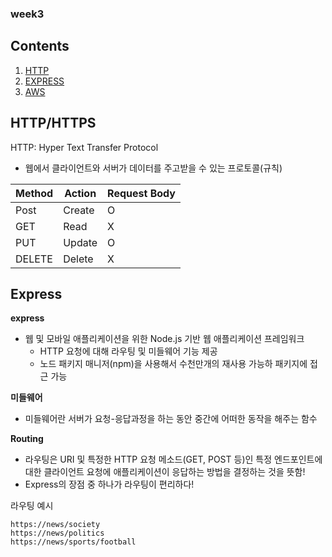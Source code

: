 ### week3

## Contents

01. [HTTP](#http)
02. [EXPRESS](#express)
03. [AWS](#aws)

<!--http-->
## HTTP/HTTPS

HTTP: Hyper Text Transfer Protocol
- 웹에서 클라이언트와 서버가 데이터를 주고받을 수 있는 프로토콜(규칙)

|Method|Action|Request Body|
|-----|-------|------------|
|Post|Create|O|
|GET|Read|X|
|PUT|Update|O|
|DELETE|Delete|X|

<!--express-->
## Express
**express**
- 웹 및 모바일 애플리케이션을 위한 Node.js 기반 웹 애플리케이션 프레임워크
  - HTTP 요청에 대해 라우팅 및 미들웨어 기능 제공
  - 노드 패키지 매니저(npm)을 사용해서 수천만개의 재사용 가능하 패키지에 접근 가능
 
**미들웨어**
- 미들웨어란 서버가 요청-응답과정을 하는 동안 중간에 어떠한 동작을 해주는 함수

**Routing**
- 라우팅은 URI 및 특정한 HTTP 요청 메소드(GET, POST 등)인 특정 엔드포인트에 대한 클라이언트 요청에 애플리케이션이 응답하는 방법을 결정하는 것을 뜻함!
- Express의 장점 중 하나가 라우팅이 편리하다!

라우팅 예시
```
https://news/society
https://news/politics
https://news/sports/football
```

